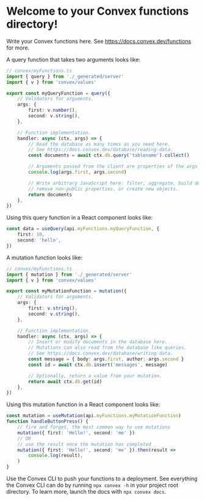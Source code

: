# Welcome to your Convex functions directory!

Write your Convex functions here.
See https://docs.convex.dev/functions for more.

A query function that takes two arguments looks like:

```ts
// convex/myFunctions.ts
import { query } from './_generated/server'
import { v } from 'convex/values'

export const myQueryFunction = query({
	// Validators for arguments.
	args: {
		first: v.number(),
		second: v.string(),
	},

	// Function implementation.
	handler: async (ctx, args) => {
		// Read the database as many times as you need here.
		// See https://docs.convex.dev/database/reading-data.
		const documents = await ctx.db.query('tablename').collect()

		// Arguments passed from the client are properties of the args object.
		console.log(args.first, args.second)

		// Write arbitrary JavaScript here: filter, aggregate, build derived data,
		// remove non-public properties, or create new objects.
		return documents
	},
})
```

Using this query function in a React component looks like:

```ts
const data = useQuery(api.myFunctions.myQueryFunction, {
	first: 10,
	second: 'hello',
})
```

A mutation function looks like:

```ts
// convex/myFunctions.ts
import { mutation } from './_generated/server'
import { v } from 'convex/values'

export const myMutationFunction = mutation({
	// Validators for arguments.
	args: {
		first: v.string(),
		second: v.string(),
	},

	// Function implementation.
	handler: async (ctx, args) => {
		// Insert or modify documents in the database here.
		// Mutations can also read from the database like queries.
		// See https://docs.convex.dev/database/writing-data.
		const message = { body: args.first, author: args.second }
		const id = await ctx.db.insert('messages', message)

		// Optionally, return a value from your mutation.
		return await ctx.db.get(id)
	},
})
```

Using this mutation function in a React component looks like:

```ts
const mutation = useMutation(api.myFunctions.myMutationFunction)
function handleButtonPress() {
	// fire and forget, the most common way to use mutations
	mutation({ first: 'Hello!', second: 'me' })
	// OR
	// use the result once the mutation has completed
	mutation({ first: 'Hello!', second: 'me' }).then(result =>
		console.log(result),
	)
}
```

Use the Convex CLI to push your functions to a deployment. See everything
the Convex CLI can do by running `npx convex -h` in your project root
directory. To learn more, launch the docs with `npx convex docs`.

